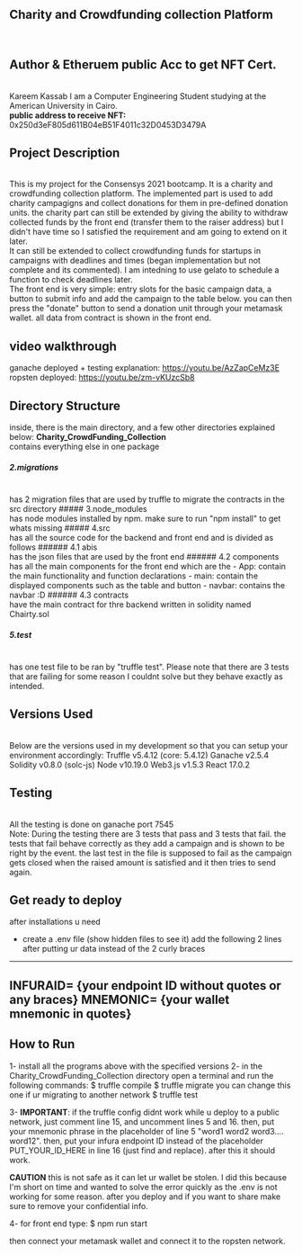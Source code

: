 Charity and Crowdfunding collection Platform
----
<br>

## Author & Etheruem public Acc to get NFT Cert.

<br>
Kareem Kassab
I am a Computer Engineering Student studying at the American University in Cairo.
<br>
<b>public address to receive NFT:</b> 
0x250d3eF805d611B04eB51F4011c32D0453D3479A

## Project Description
<br>
This is my project for the Consensys 2021 bootcamp. It is a charity and crowdfunding collection platform. The implemented part is used to add charity campagigns and collect donations for them in pre-defined donation units. the charity part can still be extended by giving the ability to withdraw collected funds by the front end (transfer them to the raiser address) but I didn't have time so I satisfied the requirement and am going to extend on it later. 
<br>
It can still be extended to collect crowdfunding funds for startups in campaigns with deadlines and times (began implementation but not complete and its commented). I am intedning to use gelato to schedule a function to check deadlines later.
<br>
The front end is very simple: entry slots for the basic campaign data, a button to submit info and add the campaign to the table below. you can then press the "donate" button to send a donation unit through your metamask wallet. all data from contract is shown in the front end.

## video walkthrough
ganache deployed + testing explanation: https://youtu.be/AzZapCeMz3E
<br>
ropsten deployed: https://youtu.be/zm-vKUzcSb8

## Directory Structure

inside, there is the main directory, and a few other directories explained below:
<b>Charity_CrowdFunding_Collection</b>
<br>
contains everything else in one package
##### 2.migrations
<br>
has 2 migration files that are used by truffle to migrate the contracts in the src directory
##### 3.node_modules
<br>
has node modules installed by npm. make sure to run "npm install" to get whats missing
##### 4.src
<br>
has all the source code for the backend and front end and is divided as follows
###### 4.1 abis
<br>
has the json files that are used by the front end
###### 4.2 components
<br>
has all the main components for the front end which are the 
- App: contain the main functionality and function declarations
- main: contain the displayed components such as the table and button
- navbar: contains the navbar :D
###### 4.3 contracts
<br>
have the main contract for thre backend written in solidity named Chairty.sol

##### 5.test
<br>
has one test file to be ran by "truffle test". Please note that there are 3 tests that are failing for some reason I couldnt solve but they behave exactly as intended.

## Versions Used
<br>
Below are the versions used in my development so that you can setup your environment accordingly: 
Truffle v5.4.12 (core: 5.4.12)
Ganache v2.5.4
Solidity v0.8.0 (solc-js)
Node v10.19.0
Web3.js v1.5.3
React 17.0.2

## Testing
<br>
All the testing is done on ganache port 7545
<br>
Note: During the testing there are 3 tests that pass and 3 tests that fail. the tests that fail behave correctly as they add a campaign and is shown to be right by the event. the last test in the file is supposed to fail as the campaign gets closed when the raised amount is satisfied and it then tries to send again.

## Get ready to deploy

after installations u need
- create a .env file (show hidden files to see it)
add the following 2 lines after putting ur data instead of the 2 curly braces
----
INFURAID= {your endpoint ID without quotes or any braces}
MNEMONIC= {your wallet mnemonic in quotes}
----

## How to Run
1- install all the programs above with the specified versions
2- in the Charity_CrowdFunding_Collection directory open a terminal and run the following commands:
$ truffle compile
$ truffle migrate                 you can change this one if ur migrating to another network
$ truffle test

3- <b>IMPORTANT</b>: if the truffle config didnt work while u deploy to a public network, just comment line 15, and uncomment lines 5 and 16. then, put your mnemonic phrase in the placeholder of line 5 "word1 word2 word3.... word12". then, put your infura endpoint ID instead of the placeholder PUT_YOUR_ID_HERE in line 16 (just find and replace). after this it should work.

<b>CAUTION</b> this is not safe as it can let ur wallet be stolen. I did this because I'm short on time and wanted to solve the error quickly as the .env is not working for some reason. after you deploy and if you want to share make sure to remove your confidential info.

4- for front end type:
$ npm run start

then connect your metamask wallet and connect it to the ropsten network.
